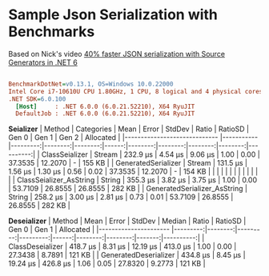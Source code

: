 ﻿# Sample Json Serialization with Benchmarks
 
Based on Nick's video [40% faster JSON serialization with Source Generators in .NET 6](https://www.youtube.com/watch?v=HhyBaJ7uisU)


``` ini

BenchmarkDotNet=v0.13.1, OS=Windows 10.0.22000
Intel Core i7-10610U CPU 1.80GHz, 1 CPU, 8 logical and 4 physical cores
.NET SDK=6.0.100
  [Host]     : .NET 6.0.0 (6.0.21.52210), X64 RyuJIT
  DefaultJob : .NET 6.0.0 (6.0.21.52210), X64 RyuJIT
``` 

**Seializer**
|                       Method | Categories |     Mean |   Error |  StdDev | Ratio | RatioSD |   Gen 0 |   Gen 1 |   Gen 2 | Allocated |
|----------------------------- |----------- |---------:|--------:|--------:|------:|--------:|--------:|--------:|--------:|----------:|
|               ClassSeializer |     Stream | 232.9 μs | 4.54 μs | 9.06 μs |  1.00 |    0.00 | 37.3535 | 12.2070 |       - |    155 KB |
|          GeneratedSerializer |     Stream | 131.5 μs | 1.56 μs | 1.30 μs |  0.56 |    0.02 | 37.3535 | 12.2070 |       - |    154 KB |
|                              |            |          |         |         |       |         |         |         |         |           |
|      ClassSeializer_AsString |     String | 355.3 μs | 3.82 μs | 3.75 μs |  1.00 |    0.00 | 53.7109 | 26.8555 | 26.8555 |    282 KB |
| GeneratedSerializer_AsString |     String | 258.2 μs | 3.00 μs | 2.81 μs |  0.73 |    0.01 | 53.7109 | 26.8555 | 26.8555 |    282 KB |


**Deseializer**
|                Method |     Mean |   Error |   StdDev |   Median | Ratio | RatioSD |   Gen 0 |  Gen 1 | Allocated |
|---------------------- |---------:|--------:|---------:|---------:|------:|--------:|--------:|-------:|----------:|
|      ClassDeseializer | 418.7 μs | 8.31 μs | 12.19 μs | 413.0 μs |  1.00 |    0.00 | 27.3438 | 8.7891 |    121 KB |
| GeneratedDeserializer | 434.8 μs | 8.45 μs | 19.24 μs | 426.8 μs |  1.06 |    0.05 | 27.8320 | 9.2773 |    121 KB |